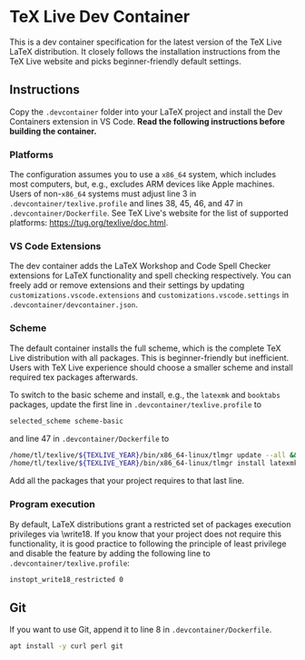 # TeX Live Dev Container
This is a dev container specification for the latest version of the TeX Live LaTeX distribution. It closely follows the installation instructions from the TeX Live website and picks beginner-friendly default settings.

## Instructions
Copy the `.devcontainer` folder into your LaTeX project and install the Dev Containers extension in VS Code. **Read the following instructions before building the container.**

### Platforms
The configuration assumes you to use a `x86_64` system, which includes most computers, but, e.g., excludes ARM devices like Apple machines. Users of non-`x86_64` systems must adjust line 3 in `.devcontainer/texlive.profile` and lines 38, 45, 46, and 47 in `.devcontainer/Dockerfile`. See TeX Live's website for the list of supported platforms: https://tug.org/texlive/doc.html.

### VS Code Extensions
The dev container adds the LaTeX Workshop and Code Spell Checker extensions for LaTeX functionality and spell checking respectively. You can freely add or remove extensions and their settings by updating `customizations.vscode.extensions` and `customizations.vscode.settings` in `.devcontainer/devcontainer.json`.

### Scheme
The default container installs the full scheme, which is the complete TeX Live distribution with all packages. This is beginner-friendly but inefficient. Users with TeX Live experience should choose a smaller scheme and install required tex packages afterwards.

To switch to the basic scheme and install, e.g., the `latexmk` and `booktabs` packages, update the first line in `.devcontainer/texlive.profile` to
```bash
selected_scheme scheme-basic
```
and line 47 in `.devcontainer/Dockerfile` to
```bash
/home/tl/texlive/${TEXLIVE_YEAR}/bin/x86_64-linux/tlmgr update --all && \
/home/tl/texlive/${TEXLIVE_YEAR}/bin/x86_64-linux/tlmgr install latexmk booktabs
```
Add all the packages that your project requires to that last line.

### Program execution
By default, LaTeX distributions grant a restricted set of packages execution privileges via \write18. If you know that your project does not require this functionality, it is good practice to following the principle of least privilege and disable the feature by adding the following line to `.devcontainer/texlive.profile`:
```bash
instopt_write18_restricted 0
```

## Git
If you want to use Git, append it to line 8 in `.devcontainer/Dockerfile`.
```bash
apt install -y curl perl git
```
